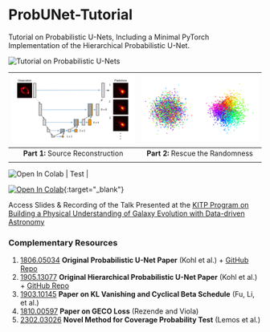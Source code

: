 # ProbUNet-Tutorial

Tutorial on Probabilistic U-Nets, Including a Minimal PyTorch Implementation of the Hierarchical Probabilistic U-Net.

![Tutorial on Probabilistic U-Nets](media/title.gif)

| ![Part 1: Source Reconstruction](media/01-source_reconstruction.png)      |     ![Part 2: Rescue the Randomness](media/02-rescue_the_randomness.png)  |
|                                :----:                                     |                                :----:                                     |
|                      **Part 1:** Source Reconstruction                    |                      **Part 2:** Rescue the Randomness                    |
| <a target="_blank" href="https://colab.research.google.com/github/mhsotoudeh/ProbUNet-Tutorial/blob/main/01%20Source%20Reconstruction.ipynb">
  <img src="https://colab.research.google.com/assets/colab-badge.svg" alt="Open In Colab"/>
</a> | Test |

[![Open In Colab](https://colab.research.google.com/assets/colab-badge.svg)](https://colab.research.google.com/github/mhsotoudeh/ProbUNet-Tutorial/blob/main/01%20Source%20Reconstruction.ipynb){:target="_blank"}

Access Slides & Recording of the Talk Presented at the [KITP Program on Building a Physical Understanding of Galaxy Evolution with Data-driven Astronomy](https://datadrivengalaxyevolution.github.io/)

### Complementary Resources

1. [1806.05034](https://arxiv.org/abs/1806.05034) **Original Probabilistic U-Net Paper** (Kohl et al.) + [GitHub Repo](https://github.com/SimonKohl/probabilistic_unet)
2. [1905.13077](https://arxiv.org/abs/1905.13077) **Original Hierarchical Probabilistic U-Net Paper** (Kohl et al.) + [GitHub Repo](https://github.com/deepmind/deepmind-research/tree/master/hierarchical_probabilistic_unet)
3. [1903.10145](https://arxiv.org/abs/1903.10145) **Paper on KL Vanishing and Cyclical Beta Schedule** (Fu, Li, et al.)
4. [1810.00597](https://arxiv.org/abs/1810.00597) **Paper on GECO Loss** (Rezende and Viola)
5. [2302.03026](https://arxiv.org/abs/2302.03026) **Novel Method for Coverage Probability Test** (Lemos et al.)
